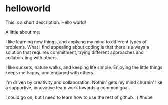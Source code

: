 # helloworld
This is a short description. Hello world!

A little about me:

I like learning new things, and applying my mind to different types of problems. What I find appealing about coding is that there is always a solution that requires commitment, trying different approaches and collaborating with others.  

I like sunsets, nature walks, and keeping life simple. Enjoying the little things keeps me happy, and engaged with others. 

I'm driven by creativity and collaboration. Nothin' gets my mind churnin' like a supportive, innovative team work towards a common goal.

I could go on, but I need to learn how to use the rest of github. :) #nube
